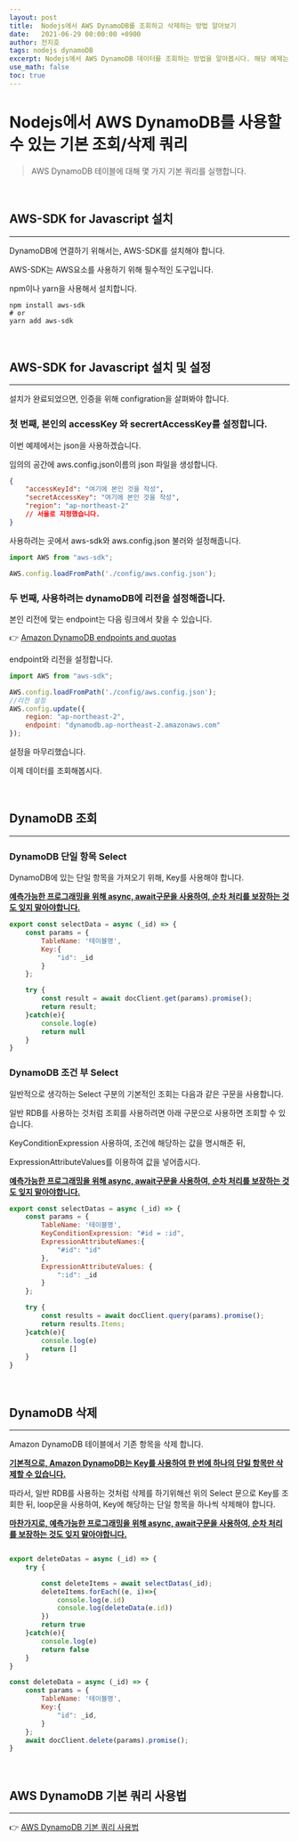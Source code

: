 ```yaml
---
layout: post
title:  Nodejs에서 AWS DynamoDB를 조회하고 삭제하는 방법 알아보기 
date:   2021-06-29 00:00:00 +0900
author: 전지호
tags: nodejs dynamoDB
excerpt: Nodejs에서 AWS DynamoDB 데이터를 조회하는 방법을 알아봅시다. 해당 예제는 aws-sdk for Javasript를 사용합니다.
use_math: false
toc: true
---
```



# Nodejs에서 AWS DynamoDB를 사용할 수 있는 기본 조회/삭제 쿼리

> AWS DynamoDB 테이블에 대해 몇 가지 기본 쿼리를 실행합니다.

<br/>

## AWS-SDK for Javascript 설치

<hr/>

DynamoDB에 연결하기 위해서는, AWS-SDK를 설치해야 합니다.

AWS-SDK는 AWS요소를 사용하기 위해 필수적인 도구입니다.

npm이나 yarn을 사용해서 설치합니다.

``` shell
npm install aws-sdk
# or
yarn add aws-sdk
```
<br/>

## AWS-SDK for Javascript 설치 및 설정

<hr/>

설치가 완료되었으면, 인증을 위해 configration을 살펴봐야 합니다.

### 첫 번째, 본인의 accessKey 와 secrertAccessKey를 설정합니다.

이번 예제에서는 json을 사용하겠습니다.

임의의 공간에 aws.config.json이름의 json 파일을 생성합니다.

``` json
{ 
    "accessKeyId": "여기에 본인 것을 작성", 
    "secretAccessKey": "여기에 본인 것을 작성",
    "region": "ap-northeast-2" 
    // 서울로 지정했습니다.
}
```

사용하려는 곳에서 aws-sdk와 aws.config.json 불러와 설정해줍니다.

``` javascript
import AWS from "aws-sdk";

AWS.config.loadFromPath('./config/aws.config.json');
```

### 두 번째, 사용하려는 dynamoDB에 리전을 설정해줍니다.

본인 리전에 맞는 endpoint는 다음 링크에서 찾을 수 있습니다.

👉 [Amazon DynamoDB endpoints and quotas](https://docs.aws.amazon.com/general/latest/gr/ddb.html)

endpoint와 리전을 설정합니다.

``` javascript
import AWS from "aws-sdk";

AWS.config.loadFromPath('./config/aws.config.json');
//리전 설정
AWS.config.update({
    region: "ap-northeast-2",
    endpoint: "dynamodb.ap-northeast-2.amazonaws.com"
});
```

설정을 마무리했습니다.

이제 데이터를 조회해봅시다.

<br/>

##  DynamoDB 조회

<hr/>

### DynamoDB 단일 항목 Select

DynamoDB에 있는 단일 항목을 가져오기 위해, Key를 사용해야 합니다.

<u><b>예측가능한 프로그래밍을 위해 async, await구문을 사용하여, 순차 처리를 보장하는 것도 잊지 말아야합니다.</b></u>

``` javascript
export const selectData = async (_id) => {
    const params = {
        TableName: '테이블명',
        Key:{
            "id": _id
        }
    };

    try {
        const result = await docClient.get(params).promise();
        return result;
    }catch(e){
        console.log(e)
        return null
    }
}
```

### DynamoDB 조건 부 Select

일반적으로 생각하는 Select 구분의 기본적인 조회는 다음과 같은 구문을 사용합니다.

일반 RDB를 사용하는 것처럼 조회를 사용하려면 아래 구문으로 사용하면 조회할 수 있습니다.

KeyConditionExpression 사용하여, 조건에 해당하는 값을 명시해준 뒤,

ExpressionAttributeValues를 이용하여 값을 넣어줍시다.

<u><b>예측가능한 프로그래밍을 위해 async, await구문을 사용하여, 순차 처리를 보장하는 것도 잊지 말아야합니다.</b></u>

``` javascript
export const selectDatas = async (_id) => {
    const params = {
        TableName: '테이블명',
        KeyConditionExpression: "#id = :id",
        ExpressionAttributeNames:{
            "#id": "id"
        },
        ExpressionAttributeValues: {
            ":id": _id
        }
    };

    try {
        const results = await docClient.query(params).promise();
        return results.Items;
    }catch(e){
        console.log(e)
        return []
    }
}
```

<br/>

##  DynamoDB 삭제

<hr/>

Amazon DynamoDB 테이블에서 기존 항목을 삭제 합니다.

<u><b>기본적으로, Amazon DynamoDB는 Key를 사용하여 한 번에 하나의 단일 항목만 삭제할 수 있습니다.</b></u>

따라서, 일반 RDB를 사용하는 것처럼 삭제를 하기위해선 위의 Select 문으로 Key를 조회한 뒤, loop문을 사용하여, Key에 해당하는 단일 항목을 하나씩 삭제해야 합니다.

<u><b>마찬가지로, 예측가능한 프로그래밍을 위해 async, await구문을 사용하여, 순차 처리를 보장하는 것도 잊지 말아야합니다.</b></u>

``` javascript

export deleteDatas = async (_id) => {
    try {

        const deleteItems = await selectDatas(_id);
        deleteItems.forEach((e, i)=>{
            console.log(e.id)
            console.log(deleteData(e.id))
        })
        return true        
    }catch(e){
        console.log(e)
        return false
    }
}

const deleteData = async (_id) => {
    const params = {
        TableName: '테이블명',
        Key:{
            "id": _id,
        }
    };
    await docClient.delete(params).promise();    
}
```

<br/>

##  AWS DynamoDB 기본 쿼리 사용법

<hr/>

👉 [AWS DynamoDB 기본 쿼리 사용법](https://docs.aws.amazon.com/amazondynamodb/latest/developerguide/GettingStarted.NodeJs.html)